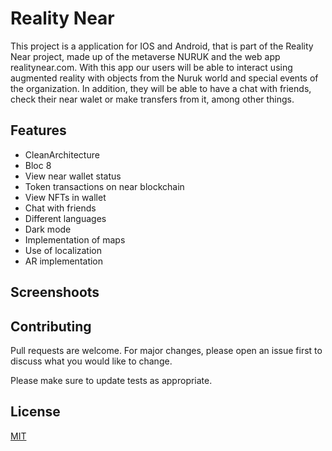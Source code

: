 # Reality Near

This project is a application for IOS and Android, that is part of the Reality Near project, made up of the metaverse NURUK and the web app realitynear.com.
With this app our users will be able to interact using augmented reality with objects from the Nuruk world and special events of the organization. In addition, they will be able to have a chat with friends, check their near walet or make transfers from it, among other things.


## Features
- CleanArchitecture
- Bloc 8
- View near wallet status
- Token transactions on near blockchain
- View NFTs in wallet
- Chat with friends
- Different languages
- Dark mode
- Implementation of maps
- Use of localization
- AR implementation

## Screenshoots



## Contributing
Pull requests are welcome. For major changes, please open an issue first to discuss what you would like to change.

Please make sure to update tests as appropriate.

## License
[MIT](https://choosealicense.com/licenses/mit/)
